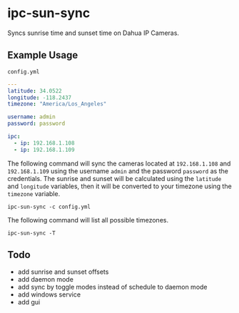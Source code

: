 # ipc-sun-sync
Syncs sunrise time and sunset time on Dahua IP Cameras.

## Example Usage
`config.yml`
```yml
---
latitude: 34.0522
longitude: -118.2437
timezone: "America/Los_Angeles"

username: admin
password: password

ipc:
  - ip: 192.168.1.108
  - ip: 192.168.1.109
```
The following command will sync the cameras located at `192.168.1.108` and
`192.168.1.109` using the username `admin` and the password `password` as the 
credentials. The sunrise and sunset will be calculated using the `latitude` 
and `longitude` variables, then it will be converted to your timezone using the
 `timezone` variable.
```
ipc-sun-sync -c config.yml
```
The following command will list all possible timezones.
```
ipc-sun-sync -T
```

## Todo
- add sunrise and sunset offsets
- add daemon mode
- add sync by toggle modes instead of schedule to daemon mode
- add windows service
- add gui
